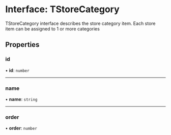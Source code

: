 # Interface: TStoreCategory

TStoreCategory interface describes the store category item. Each store item can be assigned to 1 or more categories

## Properties

### id

• **id**: `number`

___

### name

• **name**: `string`

___

### order

• **order**: `number`
